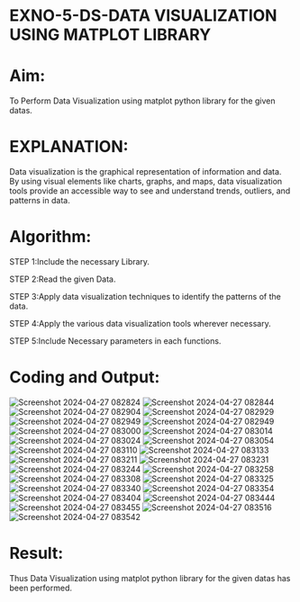 
# EXNO-5-DS-DATA VISUALIZATION USING MATPLOT LIBRARY

# Aim:
  To Perform Data Visualization using matplot python library for the given datas.

# EXPLANATION:
Data visualization is the graphical representation of information and data. By using visual elements like charts, graphs, and maps, data visualization tools provide an accessible way to see and understand trends, outliers, and patterns in data.

# Algorithm:
STEP 1:Include the necessary Library.

STEP 2:Read the given Data.

STEP 3:Apply data visualization techniques to identify the patterns of the data.

STEP 4:Apply the various data visualization tools wherever necessary.

STEP 5:Include Necessary parameters in each functions.

# Coding and Output:
 ![Screenshot 2024-04-27 082824](https://github.com/sravanipopuri2006/EXNO-5-DS/assets/139778301/c5ef0a67-3fb6-4b3b-8982-8373f5cfebdf)
 ![Screenshot 2024-04-27 082844](https://github.com/sravanipopuri2006/EXNO-5-DS/assets/139778301/59625ee3-7da7-4941-a0c3-719363655bd8)
 ![Screenshot 2024-04-27 082904](https://github.com/sravanipopuri2006/EXNO-5-DS/assets/139778301/7cdf9e37-5905-48f6-bd92-aea091ff4332)
 ![Screenshot 2024-04-27 082929](https://github.com/sravanipopuri2006/EXNO-5-DS/assets/139778301/93b395c4-d3d4-479d-abd0-5263f437383c)
![Screenshot 2024-04-27 082949](https://github.com/sravanipopuri2006/EXNO-5-DS/assets/139778301/312982d9-2016-4420-8660-cb2161975d9a)
![Screenshot 2024-04-27 082949](https://github.com/sravanipopuri2006/EXNO-5-DS/assets/139778301/99bcffc9-605d-4f09-af98-bdcceb4b3813)
![Screenshot 2024-04-27 083000](https://github.com/sravanipopuri2006/EXNO-5-DS/assets/139778301/e48866cf-3d3c-4917-8526-815cc2cb42fd)
![Screenshot 2024-04-27 083014](https://github.com/sravanipopuri2006/EXNO-5-DS/assets/139778301/ef83db86-3142-4386-a315-3eaf467c0647)
![Screenshot 2024-04-27 083024](https://github.com/sravanipopuri2006/EXNO-5-DS/assets/139778301/432ba132-7e47-474c-8c31-01a1def5befb)
![Screenshot 2024-04-27 083054](https://github.com/sravanipopuri2006/EXNO-5-DS/assets/139778301/77f4635f-5b44-4903-ad14-335aa47f29fa)
![Screenshot 2024-04-27 083110](https://github.com/sravanipopuri2006/EXNO-5-DS/assets/139778301/1abf6752-1cb7-4983-a6ed-c8e900213c56)
![Screenshot 2024-04-27 083133](https://github.com/sravanipopuri2006/EXNO-5-DS/assets/139778301/1bc5f5a3-8e89-45d6-9cc4-98181f550fac)
![Screenshot 2024-04-27 083211](https://github.com/sravanipopuri2006/EXNO-5-DS/assets/139778301/2f1868a7-2ae9-4ebb-bdb4-8bda8dfd1499)
![Screenshot 2024-04-27 083231](https://github.com/sravanipopuri2006/EXNO-5-DS/assets/139778301/ababce99-30bf-4554-b7aa-6ea0e60fe4cf)
![Screenshot 2024-04-27 083244](https://github.com/sravanipopuri2006/EXNO-5-DS/assets/139778301/13c76113-ea77-457c-832b-108117d7e1b2)
![Screenshot 2024-04-27 083258](https://github.com/sravanipopuri2006/EXNO-5-DS/assets/139778301/fb9d6b57-ebd7-4394-8901-9cf51d04f58f)
![Screenshot 2024-04-27 083308](https://github.com/sravanipopuri2006/EXNO-5-DS/assets/139778301/07bb3546-1151-4f2a-982b-0df0114b8875)
![Screenshot 2024-04-27 083325](https://github.com/sravanipopuri2006/EXNO-5-DS/assets/139778301/c404156e-1f54-42e3-b20e-ef603bd55e3a)
![Screenshot 2024-04-27 083340](https://github.com/sravanipopuri2006/EXNO-5-DS/assets/139778301/38b535c6-a5bf-40be-ac2a-87297789396c)
![Screenshot 2024-04-27 083354](https://github.com/sravanipopuri2006/EXNO-5-DS/assets/139778301/adf0cbb9-4648-454b-9ef6-ac6a2a4237d4)
![Screenshot 2024-04-27 083404](https://github.com/sravanipopuri2006/EXNO-5-DS/assets/139778301/3e217e0f-016f-4e17-b9f9-7233a57a6214)
![Screenshot 2024-04-27 083444](https://github.com/sravanipopuri2006/EXNO-5-DS/assets/139778301/2067bc74-0c4c-4b19-8796-b6dc1a334435)
![Screenshot 2024-04-27 083455](https://github.com/sravanipopuri2006/EXNO-5-DS/assets/139778301/5063f0f0-4af6-45dd-9f11-7b6753b024ee)
![Screenshot 2024-04-27 083516](https://github.com/sravanipopuri2006/EXNO-5-DS/assets/139778301/8786c91f-5d30-40fe-b127-de5fa5aed4e5)
![Screenshot 2024-04-27 083542](https://github.com/sravanipopuri2006/EXNO-5-DS/assets/139778301/0c4d9d70-e04a-44d0-a691-0a8602435463)






















# Result:
Thus Data Visualization using matplot python library for the given datas has been performed.
 
